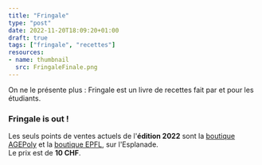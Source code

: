 ```yaml
---
title: "Fringale"
type: "post"
date: 2022-11-20T18:09:20+01:00
draft: true
tags: ["fringale", "recettes"]
resources:
- name: thumbnail
  src: FringaleFinale.png
---
```


On ne le présente plus : Fringale est un livre de recettes fait par et pour les étudiants.

<!--more-->

### Fringale is out !

Les seuls points de ventes actuels de l'**édition 2022** sont la [boutique AGEPoly](https://plan.epfl.ch//?room==ME%20C1%20398.1) et la [boutique EPFL](https://plan.epfl.ch//?room==CM%201%20364), sur l'Esplanade.  
Le prix est de **10 CHF**.
